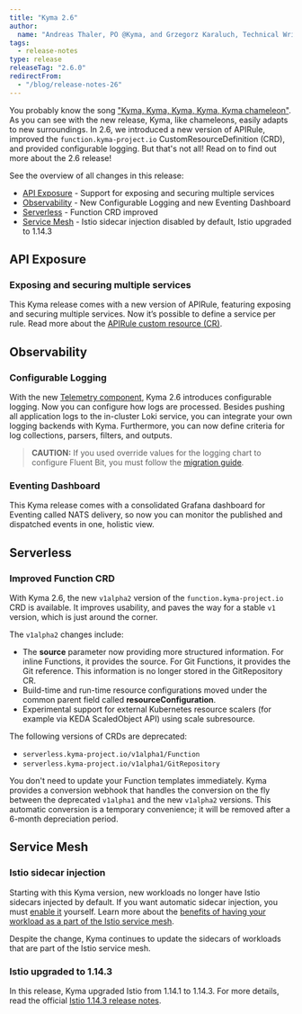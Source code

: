 ```yaml
---
title: "Kyma 2.6"
author:
  name: "Andreas Thaler, PO @Kyma, and Grzegorz Karaluch, Technical Writer @Kyma"
tags:
  - release-notes 
type: release 
releaseTag: "2.6.0"
redirectFrom:
  - "/blog/release-notes-26"
---
```


You probably know the song ["Kyma, Kyma, Kyma, Kyma, Kyma chameleon"](https://youtu.be/JmcA9LIIXWw?t=44). As you can see with the new release, Kyma, like chameleons, easily adapts to new surroundings. In 2.6, we introduced a new version of APIRule, improved the `function.kyma-project.io` CustomResourceDefinition (CRD), and provided configurable logging. But that's not all! Read on to find out more about the 2.6 release!

<!-- overview -->

See the overview of all changes in this release:

- [API Exposure](#api-exposure) -  Support for exposing and securing multiple services
- [Observability](#observability) - New Configurable Logging and new Eventing Dashboard
- [Serverless](#serverless) - Function CRD improved
- [Service Mesh](#service-mesh) - Istio sidecar injection disabled by default, Istio upgraded to 1.14.3

## API Exposure

### Exposing and securing multiple services

This Kyma release comes with a new version of APIRule, featuring exposing and securing multiple services. Now it’s possible to define a service per rule. Read more about the [APIRule custom resource (CR)](https://github.com/kyma-project/kyma/blob/release-2.6/docs/05-technical-reference/00-custom-resources/apix-01-apirule.md).

## Observability

### Configurable Logging

With the new [Telemetry component](https://github.com/kyma-project/kyma/blob/release-2.6/docs/01-overview/main-areas/observability/obsv-04-telemetry-in-kyma.md), Kyma 2.6 introduces configurable logging. Now you can configure how logs are processed. Besides pushing all application logs to the in-cluster Loki service, you can integrate your own logging backends with Kyma. Furthermore, you can now define criteria for log collections, parsers, filters, and outputs.
> **CAUTION:** If you used override values for the logging chart to configure Fluent Bit, you must follow the [migration guide](https://github.com/kyma-project/kyma/blob/release-2.6/docs/migration-guide-2.5-2.6.md).

### Eventing Dashboard

This Kyma release comes with a consolidated Grafana dashboard for Eventing called NATS delivery, so now you can monitor the published and dispatched events in one, holistic view.

## Serverless

### Improved Function CRD

With Kyma 2.6, the new `v1alpha2` version of the `function.kyma-project.io` CRD is available. It improves usability, and paves the way for a stable `v1` version, which is just around the corner.

The `v1alpha2` changes include:

- The **source** parameter now providing more structured information. For inline Functions, it provides the source. For Git Functions, it provides the Git reference. This information is no longer stored in the GitRepository CR.
- Build-time and run-time resource configurations moved under the common parent field called **resourceConfiguration**.
- Experimental support for external Kubernetes resource scalers (for example via KEDA ScaledObject API) using scale subresource.

The following versions of CRDs are deprecated:

- `serverless.kyma-project.io/v1alpha1/Function`
- `serverless.kyma-project.io/v1alpha1/GitRepository`

You don't need to update your Function templates immediately. Kyma provides a conversion webhook that handles the conversion on the fly between the deprecated `v1alpha1` and the new `v1alpha2` versions. This automatic conversion is a temporary convenience; it will be removed after a 6-month depreciation period.

## Service Mesh

### Istio sidecar injection

Starting with this Kyma version, new workloads no longer have Istio sidecars injected by default. If you want automatic sidecar injection, you must [enable it](https://github.com/kyma-project/kyma/blob/release-2.6/docs/04-operation-guides/operations/smsh-01-istio-enable-sidecar-injection.md) yourself. Learn more about the [benefits of having your workload as a part of the Istio service mesh](https://github.com/kyma-project/kyma/blob/release-2.6/docs/01-overview/main-areas/service-mesh/smsh-03-istio-sidecars-in-kyma.md).
  
Despite the change, Kyma continues to update the sidecars of workloads that are part of the Istio service mesh.

### Istio upgraded to 1.14.3

In this release, Kyma upgraded Istio from 1.14.1 to 1.14.3. For more details, read the official [Istio 1.14.3 release notes](https://istio.io/latest/news/releases/1.14.x/announcing-1.14.3/).
